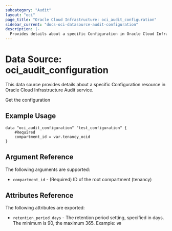 ```yaml
---
subcategory: "Audit"
layout: "oci"
page_title: "Oracle Cloud Infrastructure: oci_audit_configuration"
sidebar_current: "docs-oci-datasource-audit-configuration"
description: |-
  Provides details about a specific Configuration in Oracle Cloud Infrastructure Audit service
---
```


# Data Source: oci_audit_configuration
This data source provides details about a specific Configuration resource in Oracle Cloud Infrastructure Audit service.

Get the configuration

## Example Usage

```hcl
data "oci_audit_configuration" "test_configuration" {
	#Required
	compartment_id = var.tenancy_ocid
}
```

## Argument Reference

The following arguments are supported:

* `compartment_id` - (Required) ID of the root compartment (tenancy)


## Attributes Reference

The following attributes are exported:

* `retention_period_days` - The retention period setting, specified in days. The minimum is 90, the maximum 365.  Example: `90` 


